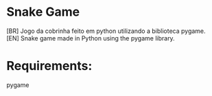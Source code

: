 # Snake Game
[BR] Jogo da cobrinha feito em python utilizando a biblioteca pygame. <br>
[EN] Snake game made in Python using the pygame library.

# Requirements:
pygame
